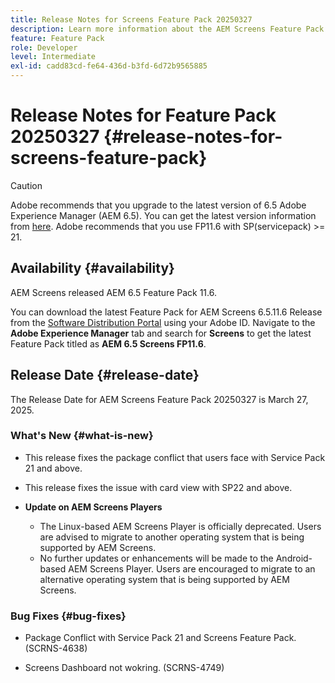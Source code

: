 ```yaml
---
title: Release Notes for Screens Feature Pack 20250327
description: Learn more information about the AEM Screens Feature Pack 20250327 that was released on March 27, 2025.
feature: Feature Pack
role: Developer
level: Intermediate
exl-id: cadd83cd-fe64-436d-b3fd-6d72b9565885
---
```

# Release Notes for Feature Pack 20250327 {#release-notes-for-screens-feature-pack}

 >[!CAUTION]
 >Adobe recommends that you upgrade to the latest version of 6.5 Adobe Experience Manager (AEM 6.5). You can get the latest version information from [here](https://experienceleague.adobe.com/en/docs/experience-manager-65/content/release-notes/release-notes).
 >Adobe recommends that you use FP11.6 with SP(servicepack) >= 21.

## Availability {#availability}

 AEM Screens released AEM 6.5 Feature Pack 11.6.

 You can download the latest Feature Pack for AEM Screens 6.5.11.6 Release from the [Software Distribution Portal](https://experience.adobe.com/#/downloads/content/software-distribution/en/aem.html) using your Adobe ID. Navigate to the **Adobe Experience Manager** tab and search for **Screens** to get the latest Feature Pack titled as **AEM 6.5 Screens FP11.6**.

## Release Date {#release-date}

 The Release Date for AEM Screens Feature Pack 20250327 is March 27, 2025.

### What's New {#what-is-new}

 * This release fixes the package conflict that users face with Service Pack 21 and above.

 * This release fixes the issue with card view with SP22 and above.

 * **Update on AEM Screens Players**
    * The Linux-based AEM Screens Player is officially deprecated. Users are advised to migrate to another operating system that is being supported by AEM Screens.
    * No further updates or enhancements will be made to the Android-based AEM Screens Player. Users are encouraged to migrate to an alternative operating system that is being supported by AEM Screens.

### Bug Fixes {#bug-fixes}

* Package Conflict with Service Pack 21 and Screens Feature Pack. (SCRNS-4638)

* Screens Dashboard not wokring. (SCRNS-4749)
